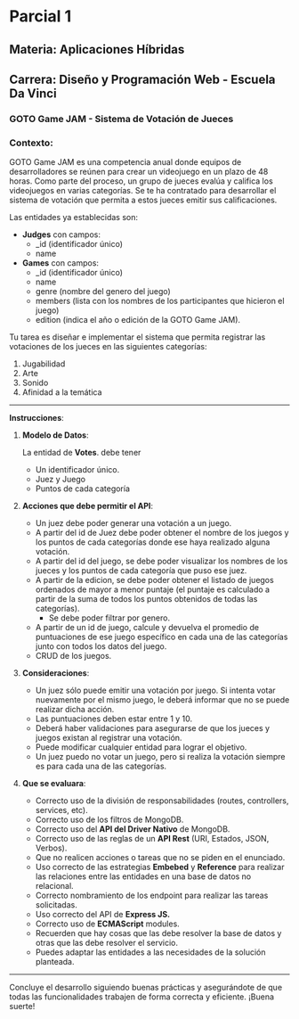 # Parcial 1
## Materia: Aplicaciones Híbridas
## Carrera: Diseño y Programación Web - Escuela Da Vinci

### GOTO Game JAM - Sistema de Votación de Jueces
### Contexto:

GOTO Game JAM es una competencia anual donde equipos de desarrolladores se reúnen para crear un videojuego en un plazo de 48 horas. Como parte del proceso, un grupo de jueces evalúa y califica los videojuegos en varias categorías. Se te ha contratado para desarrollar el sistema de votación que permita a estos jueces emitir sus calificaciones.

Las entidades ya establecidas son:

- **Judges** con campos:
    - _id (identificador único)
    - name
- **Games** con campos:
    - _id (identificador único)
    - name
    - genre (nombre del genero del juego)
    - members (lista con los nombres de los participantes que hicieron el juego)
    - edition (indica el año o edición de la GOTO Game JAM).

Tu tarea es diseñar e implementar el sistema que permita registrar las votaciones de los jueces en las siguientes categorías:

1. Jugabilidad
2. Arte
3. Sonido
4. Afinidad a la temática

---

**Instrucciones**:
1. **Modelo de Datos**:
    
    La entidad de **Votes**. debe tener
    
    - Un identificador único.
    - Juez y Juego
    - Puntos de cada categoría
      
2. **Acciones que debe permitir el API**:
    - Un juez debe poder generar una votación a un juego.
    - A partir del id de Juez debe poder obtener el nombre de los juegos y los puntos de cada categorías donde ese haya realizado alguna votación.
    - A partir del id del juego, se debe poder visualizar los nombres de los jueces y los puntos de cada categoría que puso ese juez.
    - A partir de la edicion, se debe poder obtener el listado de juegos ordenados de mayor a menor puntaje (el puntaje es calculado a partir de la suma de todos los puntos obtenidos de todas las categorías).
        - Se debe poder filtrar por genero.
    - A partir de un id de juego, calcule y devuelva el promedio de puntuaciones de ese juego específico en cada una de las categorías junto con todos los datos del juego.
    - CRUD de los juegos.
      
3. **Consideraciones**:
    - Un juez sólo puede emitir una votación por juego. Si intenta votar nuevamente por el mismo juego, le deberá informar que no se puede realizar dicha acción.
    - Las puntuaciones deben estar entre 1 y 10.
    - Deberá haber validaciones para asegurarse de que los jueces y juegos existan al registrar una votación.
    - Puede modificar cualquier entidad para lograr el objetivo.
    - Un juez puedo no votar un juego, pero si realiza la votación siempre es para cada una de las categorías.
      
4. **Que se evaluara**:
    - Correcto uso de la división de responsabilidades (routes, controllers, services, etc).
    - Correcto uso de los filtros de MongoDB.
    - Correcto uso del **API del Driver Nativo** de MongoDB.
    - Correcto uso de las reglas de un **API Rest** (URI, Estados, JSON, Verbos).
    - Que no realicen acciones o tareas que no se piden en el enunciado.
    - Uso correcto de las estrategias **Embebed** y **Reference** para realizar las relaciones entre las entidades en una base de datos no relacional.
    - Correcto nombramiento de los endpoint para realizar las tareas solicitadas.
    - Uso correcto del API de **Express JS.**
    - Correcto uso de **ECMAScript** modules.
    - Recuerden que hay cosas que las debe resolver la base de datos y otras que las debe resolver el servicio.
    - Puedes adaptar las entidades a las necesidades de la solución planteada.

---

Concluye el desarrollo siguiendo buenas prácticas y asegurándote de que todas las funcionalidades trabajen de forma correcta y eficiente. ¡Buena suerte!
